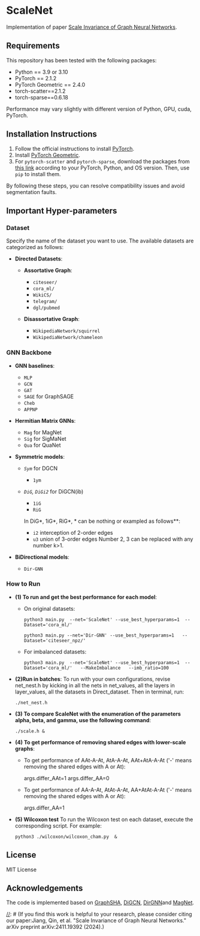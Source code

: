 # ScaleNet
Implementation of paper [Scale Invariance of Graph Neural Networks](https://arxiv.org/abs/2411.19392).

## Requirements

This repository has been tested with the following packages:
- Python == 3.9 or 3.10
- PyTorch == 2.1.2
- PyTorch Geometric == 2.4.0
- torch-scatter==2.1.2
- torch-sparse==0.6.18

Performance may vary slightly with different version of Python, GPU, cuda, PyTorch.
## Installation Instructions

1. Follow the official instructions to install [PyTorch](https://pytorch.org/get-started/previous-versions/).
2. Install [PyTorch Geometric](https://pytorch-geometric.readthedocs.io/en/latest/notes/installation.html).
3. For `pytorch-scatter` and `pytorch-sparse`, download the packages from [this link](https://pytorch-geometric.com/whl/torch-2.3.0%2Bcu121.html) according to your PyTorch, Python, and OS version. Then, use `pip` to install them.

By following these steps, you can resolve compatibility issues and avoid segmentation faults.


## Important Hyper-parameters
### Dataset
Specify the name of the dataset you want to use. The available datasets are categorized as follows:

- **Directed Datasets**:
  - **Assortative Graph**:
    - `citeseer/`
    - `cora_ml/`
    - `WikiCS/`
    - `telegram/`
    - `dgl/pubmed`
  
  - **Disassortative Graph**:
    - `WikipediaNetwork/squirrel`
    - `WikipediaNetwork/chameleon`

### GNN Backbone 
- **GNN baselines**:
  - `MLP`  
  - `GCN`
  - `GAT`
  - `SAGE` for GraphSAGE
  - `Cheb`
  - `APPNP`

- **Hermitian Matrix GNNs**:
  - `Mag` for MagNet
  - `Sig`  for SigMaNet
  - `Qua` for QuaNet
- **Symmetric models**: 
  -  *`Sym`* for DGCN
      - `1ym`
  - *`DiG`, `DiGi2`*  for DiGCN(ib) 
    - `1iG`
    - `RiG`
  
    In DiG\*, 1iG\*, RiG\*,  * can be nothing or exampled as follows**:
      - `i2` interception of 2-order edges
      - `u3` union of 3-order edges 
    Number 2, 3 can be replaced with any number k>1.
- **BiDirectional models**:
  - `Dir-GNN`

### How to Run

- **(1) To run and get the best performance for each model**:
  - On original datasets:

    ```
    python3 main.py  --net='ScaleNet' --use_best_hyperparams=1  --Dataset='cora_ml/'
    ```
  
    ```
    python3 main.py --net='Dir-GNN' --use_best_hyperparams=1   --Dataset='citeseer_npz/'
    
    ```
  - For imbalanced datasets:
    ```
    python3 main.py  --net='ScaleNet' --use_best_hyperparams=1  --Dataset='cora_ml/'   --MakeImbalance   --imb_ratio=100
    ```
- **(2)Run in batches**:
To run with your own configurations, revise net_nest.h by kicking in all the nets in net_values, all the layers in layer_values,
all the datasets in Direct_dataset. Then in terminal, run: 

  ```
  ./net_nest.h
  ```



- **(3) To compare ScaleNet with the enumeration of the parameters alpha, beta, and gamma, use the following command**:

  ```
  ./scale.h &
  ```

- **(4) To get performance of removing shared edges with lower-scale graphs**:
  - To get performance of AAt-A-At, AtA-A-At, AAt+AtA-A-At ('-' means removing the shared edges with A or At):
    
    args.differ_AAt=1    args.differ_AA=0
  - To get performance of AA-A-At, AtAt-A-At, AA+AtAt-A-At ('-' means removing the shared edges with A or At):
    
    args.differ_AA=1
- **(5) Wilcoxon test** 
To run the Wilcoxon test on each dataset, execute the corresponding script. For example:
  ```
  python3 ./wilcoxon/wilcoxon_cham.py  &
  ```



## License
MIT License

## Acknowledgements

The code is implemented based on [GraphSHA](https://github.com/wenzhilics/GraphSHA), [DiGCN](https://github.com/flyingtango/DiGCN),  [DirGNN](https://github.com/emalgorithm/directed-graph-neural-network)and 
[MagNet](https://github.com/matthew-hirn/magnet).

[//]: # (## Citation)

[//]: # ()
[//]: # (If you find this work is helpful to your research, please consider citing our paper:Jiang, Qin, et al. "Scale Invariance of Graph Neural Networks." arXiv preprint arXiv:2411.19392 (2024).)

